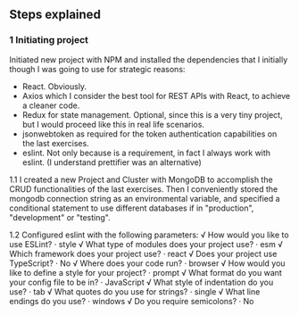 ## Steps explained

### 1 Initiating project
Initiated new project with NPM and installed the dependencies that I initially though I was going to use for strategic reasons: 
- React. Obviously.
- Axios which I consider the best tool for REST APIs with React, to achieve a cleaner code.
- Redux for state management. Optional, since this is a very tiny project, but I would proceed like this in real life scenarios.
- jsonwebtoken as required for the token authentication capabilities on the last exercises.
- eslint. Not only because is a requirement, in fact I always work with eslint. (I understand prettifier was an alternative)

1.1 I created a new Project and Cluster with MongoDB to accomplish the CRUD functionalities of the last exercises. Then I conveniently stored the mongodb connection 
string as an environmental variable, and specified a conditional statement to use different databases if in "production", "development" or "testing".

1.2 Configured eslint with the following parameters:
√ How would you like to use ESLint? · style
√ What type of modules does your project use? · esm
√ Which framework does your project use? · react
√ Does your project use TypeScript? · No
√ Where does your code run? · browser
√ How would you like to define a style for your project? · prompt
√ What format do you want your config file to be in? · JavaScript
√ What style of indentation do you use? · tab
√ What quotes do you use for strings? · single
√ What line endings do you use? · windows
√ Do you require semicolons? · No